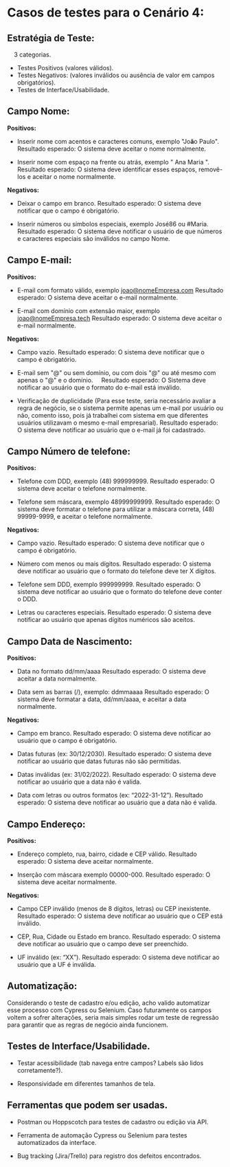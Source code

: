 # Casos de testes para o Cenário 4:

## Estratégia de Teste:
    3 categorias.

- Testes Positivos (valores válidos).
- Testes Negativos: (valores inválidos ou ausência de valor em campos obrigatórios).
- Testes de Interface/Usabilidade.

## Campo Nome:

**Positivos:**

- Inserir nome com acentos e caracteres comuns, exemplo "Jo**ã**o Paulo". 
    Resultado esperado: O sistema deve aceitar o nome normalmente.

- Inserir nome com espaço na frente ou atrás, exemplo " Ana Maria ".
    Resultado esperado: O sistema deve identificar esses espaços, removê-los e aceitar o nome normalmente.

**Negativos:**

- Deixar o campo em branco.
    Resultado esperado: O sistema deve notificar que o campo é obrigatório.

- Inserir números ou símbolos especiais, exemplo José86 ou #Maria.
    Resultado esperado: O sistema deve notificar o usuário de que números e caracteres especiais são inválidos no campo Nome.
    
## Campo E-mail:

**Positivos:**

- E-mail com formato válido, exemplo joao@nomeEmpresa.com
    Resultado esperado: O sistema deve aceitar o e-mail normalmente.

- E-mail com domínio com extensão maior, exemplo joao@nomeEmpresa.tech
    Resultado esperado: O sistema deve aceitar o e-mail normalmente.
    
**Negativos:**

- Campo vazio.
    Resultado esperado: O sistema deve notificar que o campo é obrigatório.

- E-mail sem "@" ou sem domínio, ou com dois "@" ou até mesmo com apenas o "@" e o domínio.
    Resultado esperado: O Sistema deve notificar ao usuário que o formato do e-mail está inválido.

- Verificação de duplicidade (Para esse teste, seria necessário avaliar a regra de negócio, se o sistema permite apenas um e-mail por usuário ou não, comento isso, pois já trabalhei com sistema em que diferentes usuários utilizavam o mesmo e-mail empresarial).
    Resultado esperado: O sistema deve notificar ao usuário que o e-mail já foi cadastrado.

## Campo Número de telefone:

**Positivos:**

- Telefone com DDD, exemplo (48) 999999999.
    Resultado esperado: O sistema deve aceitar o telefone normalmente.

- Telefone sem máscara, exemplo 48999999999.
    Resultado esperado: O sistema deve formatar o telefone para utilizar a máscara correta, (48) 99999-9999, e aceitar o telefone normalmente.

**Negativos:**

- Campo vazio.
    Resultado esperado: O sistema deve notificar que o campo é obrigatório.

- Número com menos ou mais dígitos.
    Resultado esperado: O sistema deve notificar ao usuário que o formato do telefone deve ter X dígitos.

- Telefone sem DDD, exemplo 999999999.
    Resultado esperado: O sistema deve notificar ao usuário que o formato do telefone deve conter o DDD.

- Letras ou caracteres especiais.
    Resultado esperado: O sistema deve notificar ao usuário que apenas dígitos numéricos são aceitos.

## Campo Data de Nascimento:

**Positivos:**

- Data no formato dd/mm/aaaa
    Resultado esperado: O sistema deve aceitar a data normalmente.

- Data sem as barras (/), exemplo: ddmmaaaa
    Resultado esperado: O sistema deve formatar a data, dd/mm/aaaa, e aceitar a data normalmente.

**Negativos:**

- Campo em branco.
    Resultado esperado: O sistema deve notificar ao usuário que o campo é obrigatório.

- Datas futuras (ex: 30/12/2030).
    Resultado esperado: O sistema deve notificar ao usuário que datas futuras não são permitidas.

- Datas inválidas (ex: 31/02/2022).
    Resultado esperado: O sistema deve notificar ao usuário que a data não é valida.

- Data com letras ou outros formatos (ex: “2022-31-12”).
    Resultado esperado: O sistema deve notificar ao usuário que a data não é valida.

## Campo Endereço:

**Positivos:**

- Endereço completo, rua, bairro, cidade e CEP válido.
    Resultado esperado: O sistema deve aceitar normalmente.

- Inserção com máscara exemplo 00000-000.
    Resultado esperado: O sistema deve aceitar normalmente.

**Negativos:**

- Campo CEP inválido (menos de 8 dígitos, letras) ou CEP inexistente.
    Resultado esperado: O sistema deve notificar ao usuário que o CEP está inválido.

- CEP, Rua, Cidade ou Estado em branco.
    Resultado esperado: O sistema deve notificar ao usuário que o campo deve ser preenchido.

- UF inválido (ex: “XX”).
    Resultado esperado: O sistema deve notificar ao usuário que a UF é inválida.

## Automatização: 
Considerando o teste de cadastro e/ou edição, acho valido automatizar esse processo com Cypress ou Selenium. Caso futuramente os campos voltem a sofrer alterações, seria mais simples rodar um teste de regressão para garantir que as regras de negócio ainda funcionem.

## Testes de Interface/Usabilidade.

- Testar acessibilidade (tab navega entre campos? Labels são lidos corretamente?).

- Responsividade em diferentes tamanhos de tela.

## Ferramentas que podem ser usadas.

- Postman ou Hoppscotch para testes de cadastro ou edição via API.

- Ferramenta de automação Cypress ou Selenium para testes automatizados da interface.

- Bug tracking (Jira/Trello) para registro dos defeitos encontrados.


